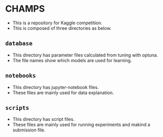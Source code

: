 # CHAMPS
- This is a repository for Kaggle competition.
- This is composed of three directories as below.

## `database`
- This directory has parameter files calculated from tuning with optuna.
- The file names show which models are used for learning.

## `notebooks`
- This directory has jupyter-notebook files.
- These files are mainly used for data explanation.

## `scripts`
- This directory has script files.
- These files are mainly used for running experiments and makind a submission file.
